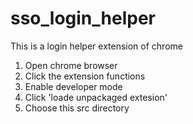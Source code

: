 sso_login_helper
===

This is a login helper extension of chrome

1. Open chrome browser
2.  Click the extension functions
3.  Enable developer mode
4.  Click 'loade unpackaged extesion'
5.  Choose this src directory

